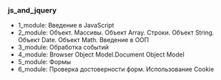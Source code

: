 ### js_and_jquery

- 1_module: Введение в JavaScript
- 2_module: Объект. Массивы. Объект Array. Строки. Объект String. Объект Date. Объект Math. Введение в ООП
- 3_module: Обработка событий
- 4_module: Browser Object Model.Document Object Model
- 5_module: Формы
- 6_module: Проверка достоверности форм. Использование Cookie
